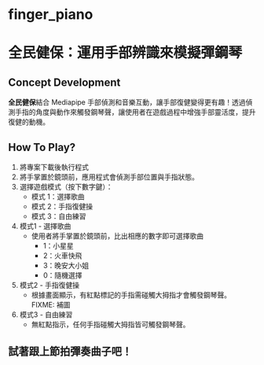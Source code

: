# finger_piano
# 全民健保：運用手部辨識來模擬彈鋼琴
## Concept Development
**全民健保**結合 Mediapipe 手部偵測和音樂互動，讓手部復健變得更有趣！透過偵測手指的角度與動作來觸發鋼琴聲，讓使用者在遊戲過程中增強手部靈活度，提升復健的動機。


## How To Play?
1. 將專案下載後執行程式
2. 將手掌置於鏡頭前，應用程式會偵測手部位置與手指狀態。
3. 選擇遊戲模式（按下數字鍵）：
    - 模式 1：選擇歌曲
    - 模式 2：手指復健操
    - 模式 3：自由練習
4. 模式1 - 選擇歌曲
    - 使用者將手掌置於鏡頭前，比出相應的數字即可選擇歌曲
        - 1：小星星
        - 2：火車快飛
        - 3：晚安大小姐
        - 0：隨機選擇
5. 模式2 - 手指復健操
    - 根據畫面顯示，有紅點標記的手指需碰觸大拇指才會觸發鋼琴聲。
    FIXME: 補圖
6. 模式3 - 自由練習
    - 無紅點指示，任何手指碰觸大拇指皆可觸發鋼琴聲。
## 試著跟上節拍彈奏曲子吧！
